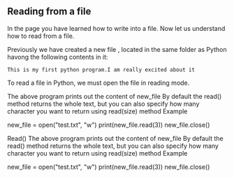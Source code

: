 ## Reading from a file
In the page you have learned how to write into a file. Now let us understand how to read from a file. 

Previously we have created a new file , located in the same folder as Python havong the following contents in it:
```
This is my first python program.I am really excited about it
```
To read a file in Python, we must open the file in reading mode.

The above program prints out the content of new_file
By default the read() method returns the whole text, but you can also specify how many character you want to return using read(size) method 
Example

 new_file = open("test.txt", "w") 
print(new_file.read(3)) 
new_file.close()

Read()
The above program prints out the content of new_file
By default the read() method returns the whole text, but you can also specify how many character you want to return using read(size) method 
Example

 new_file = open("test.txt", "w") 
print(new_file.read(3)) 
new_file.close()
